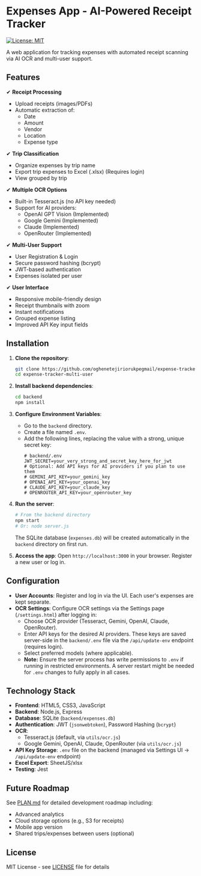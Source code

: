 # Expenses App - AI-Powered Receipt Tracker

[![License: MIT](https://img.shields.io/badge/License-MIT-blue.svg)](LICENSE)

A web application for tracking expenses with automated receipt scanning via AI OCR and multi-user support.

## Features

✔ **Receipt Processing**
- Upload receipts (images/PDFs)
- Automatic extraction of:
  - Date
  - Amount
  - Vendor
  - Location
  - Expense type

✔ **Trip Classification**
- Organize expenses by trip name
- Export trip expenses to Excel (.xlsx) (Requires login)
- View grouped by trip

✔ **Multiple OCR Options**
- Built-in Tesseract.js (no API key needed)
- Support for AI providers:
  - OpenAI GPT Vision (Implemented)
  - Google Gemini (Implemented)
  - Claude (Implemented)
  - OpenRouter (Implemented)

✔ **Multi-User Support**
- User Registration & Login
- Secure password hashing (bcrypt)
- JWT-based authentication
- Expenses isolated per user

✔ **User Interface**
- Responsive mobile-friendly design
- Receipt thumbnails with zoom
- Instant notifications
- Grouped expense listing
- Improved API Key input fields

## Installation

1.  **Clone the repository**:
    ```bash
    git clone https://github.com/oghenetejiriorukpegmail/expense-tracker-multi-user.git
    cd expense-tracker-multi-user
    ```

2.  **Install backend dependencies**:
    ```bash
    cd backend
    npm install
    ```

3.  **Configure Environment Variables**:
    - Go to the `backend` directory.
    - Create a file named `.env`.
    - Add the following lines, replacing the value with a strong, unique secret key:
      ```env
      # backend/.env
      JWT_SECRET=your_very_strong_and_secret_key_here_for_jwt
      # Optional: Add API keys for AI providers if you plan to use them
      # GEMINI_API_KEY=your_gemini_key
      # OPENAI_API_KEY=your_openai_key
      # CLAUDE_API_KEY=your_claude_key
      # OPENROUTER_API_KEY=your_openrouter_key
      ```

4.  **Run the server**:
    ```bash
    # From the backend directory
    npm start
    # Or: node server.js
    ```
    The SQLite database (`expenses.db`) will be created automatically in the `backend` directory on first run.

5.  **Access the app**:
    Open `http://localhost:3000` in your browser. Register a new user or log in.

## Configuration

- **User Accounts**: Register and log in via the UI. Each user's expenses are kept separate.
- **OCR Settings**: Configure OCR settings via the Settings page (`/settings.html`) after logging in:
  - Choose OCR provider (Tesseract, Gemini, OpenAI, Claude, OpenRouter).
  - Enter API keys for the desired AI providers. These keys are saved server-side in the `backend/.env` file via the `/api/update-env` endpoint (requires login).
  - Select preferred models (where applicable).
  - **Note:** Ensure the server process has write permissions to `.env` if running in restricted environments. A server restart might be needed for `.env` changes to fully apply in all cases.

## Technology Stack

- **Frontend**: HTML5, CSS3, JavaScript
- **Backend**: Node.js, Express
- **Database**: SQLite (`backend/expenses.db`)
- **Authentication**: JWT (`jsonwebtoken`), Password Hashing (`bcrypt`)
- **OCR**:
  - Tesseract.js (default, via `utils/ocr.js`)
  - Google Gemini, OpenAI, Claude, OpenRouter (via `utils/ocr.js`)
- **API Key Storage**: `.env` file on the backend (managed via Settings UI -> `/api/update-env` endpoint)
- **Excel Export**: SheetJS/xlsx
- **Testing**: Jest

## Future Roadmap

See [PLAN.md](PLAN.md) for detailed development roadmap including:
- Advanced analytics
- Cloud storage options (e.g., S3 for receipts)
- Mobile app version
- Shared trips/expenses between users (optional)

## License

MIT License - see [LICENSE](LICENSE) file for details